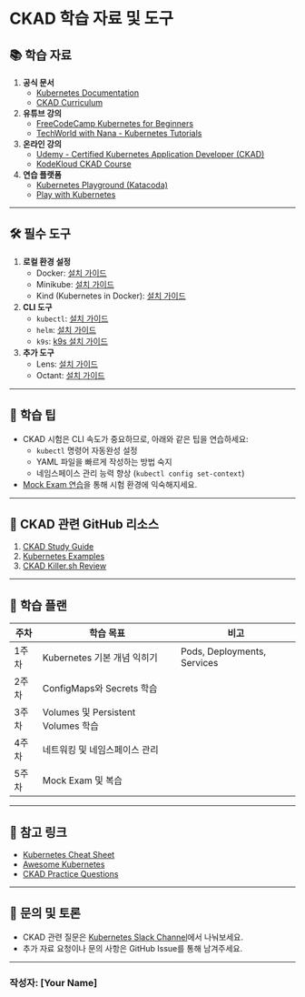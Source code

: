 # CKAD 학습 자료 및 도구

## 📚 학습 자료
1. **공식 문서**
   - [Kubernetes Documentation](https://kubernetes.io/docs/)
   - [CKAD Curriculum](https://github.com/cncf/curriculum)
2. **유튜브 강의**
   - [FreeCodeCamp Kubernetes for Beginners](https://www.youtube.com/watch?v=X48VuDVv0do)
   - [TechWorld with Nana - Kubernetes Tutorials](https://www.youtube.com/c/TechWorldwithNana)
3. **온라인 강의**
   - [Udemy - Certified Kubernetes Application Developer (CKAD)](https://www.udemy.com/course/certified-kubernetes-application-developer/)
   - [KodeKloud CKAD Course](https://kodekloud.com/courses/)
4. **연습 플랫폼**
   - [Kubernetes Playground (Katacoda)](https://www.katacoda.com/courses/kubernetes/playground)
   - [Play with Kubernetes](https://labs.play-with-k8s.com/)

---

## 🛠️ 필수 도구
1. **로컬 환경 설정**
   - Docker: [설치 가이드](https://docs.docker.com/get-docker/)
   - Minikube: [설치 가이드](https://minikube.sigs.k8s.io/docs/start/)
   - Kind (Kubernetes in Docker): [설치 가이드](https://kind.sigs.k8s.io/docs/user/quick-start/)
2. **CLI 도구**
   - `kubectl`: [설치 가이드](https://kubernetes.io/docs/tasks/tools/install-kubectl/)
   - `helm`: [설치 가이드](https://helm.sh/docs/intro/install/)
   - `k9s`: [k9s 설치 가이드](https://k9scli.io/)
3. **추가 도구**
   - Lens: [설치 가이드](https://k8slens.dev/)
   - Octant: [설치 가이드](https://octant.dev/)

---

## 📝 학습 팁
- CKAD 시험은 CLI 속도가 중요하므로, 아래와 같은 팁을 연습하세요:
  - `kubectl` 명령어 자동완성 설정
  - YAML 파일을 빠르게 작성하는 방법 숙지
  - 네임스페이스 관리 능력 향상 (`kubectl config set-context`)
- [Mock Exam 연습](https://killer.sh/)을 통해 시험 환경에 익숙해지세요.

---

## 📑 CKAD 관련 GitHub 리소스
1. [CKAD Study Guide](https://github.com/dgkanatsios/CKAD-exercises)
2. [Kubernetes Examples](https://github.com/kubernetes/examples)
3. [CKAD Killer.sh Review](https://github.com/gyohung/kubernetes-ckad)

---

## 📅 학습 플랜
| 주차  | 학습 목표                          | 비고                         |
|-------|-----------------------------------|------------------------------|
| 1주차 | Kubernetes 기본 개념 익히기       | Pods, Deployments, Services |
| 2주차 | ConfigMaps와 Secrets 학습          |                              |
| 3주차 | Volumes 및 Persistent Volumes 학습 |                              |
| 4주차 | 네트워킹 및 네임스페이스 관리      |                              |
| 5주차 | Mock Exam 및 복습                 |                              |

---

## 📌 참고 링크
- [Kubernetes Cheat Sheet](https://kubernetes.io/docs/reference/kubectl/cheatsheet/)
- [Awesome Kubernetes](https://github.com/ramitsurana/awesome-kubernetes)
- [CKAD Practice Questions](https://kodekloud.com/courses/)

---

## 💬 문의 및 토론
- CKAD 관련 질문은 [Kubernetes Slack Channel](https://slack.k8s.io/)에서 나눠보세요.
- 추가 자료 요청이나 문의 사항은 GitHub Issue를 통해 남겨주세요.

---

### 작성자: **[Your Name]**
